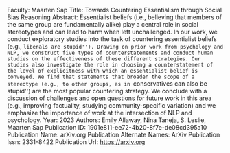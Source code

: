 Faculty: Maarten Sap
Title: Towards Countering Essentialism through Social Bias Reasoning
Abstract: Essentialist beliefs (i.e., believing that members of the same group are fundamentally alike) play a central role in social stereotypes and can lead to harm when left unchallenged. In our work, we conduct exploratory studies into the task of countering essentialist beliefs (e.g., ``liberals are stupid''). Drawing on prior work from psychology and NLP, we construct five types of counterstatements and conduct human studies on the effectiveness of these different strategies. Our studies also investigate the role in choosing a counterstatement of the level of explicitness with which an essentialist belief is conveyed. We find that statements that broaden the scope of a stereotype (e.g., to other groups, as in ``conservatives can also be stupid'') are the most popular countering strategy. We conclude with a discussion of challenges and open questions for future work in this area (e.g., improving factuality, studying community-specific variation) and we emphasize the importance of work at the intersection of NLP and psychology.
Year: 2023
Authors: Emily Allaway, Nina Taneja, S. Leslie, Maarten Sap
Publication ID: 1901e811-ee72-4b20-8f7e-de08cd395a10
Publication Name: arXiv.org
Publication Alternate Names: ArXiv
Publication Issn: 2331-8422
Publication Url: https://arxiv.org
